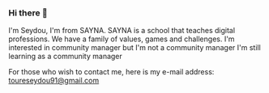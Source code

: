 ### Hi there 👋
I'm Seydou, I'm from SAYNA. SAYNA is a school that teaches digital professions. We have a family of values, games and challenges.
I'm interested in community manager but I'm not a community manager
I'm still learning as a community manager

For those who wish to contact me, here is my e-mail address: toureseydou91@gmail.com
